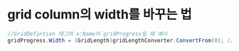 # grid column의 width를 바꾸는 법

```c#
//GridDefintion 태그의 x:Name이 gridProgress일 때 예시
gridProgress.Width = (GridLength)gridLengthConverter.ConvertFrom(0); //GridLenth 형식으로 바꾸어 주어야 한다.
```

 

